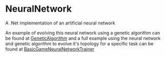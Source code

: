 # NeuralNetwork
A .Net implementation of an artificial neural network

An example of evolving this neural network using a genetic algorithm can be found at [GeneticAlgorithm](https://github.com/jobeland/GeneticAlgorithm) and a full example using the neural network and genetic algorithm to evolve it's topology for a specific task can be found at [BasicGameNeuralNetworkTrainer](https://github.com/jobeland/BasicGameNeuralNetworkTrainer)
